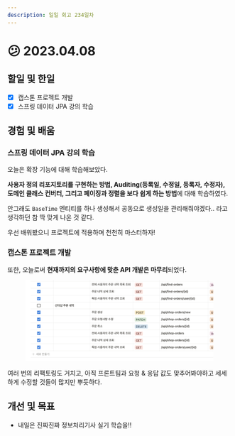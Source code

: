 ```yaml
---
description: 일일 회고 234일차
---
```


# 😕 2023.04.08

## 할일 및 한일

* [x] 캡스톤 프로젝트 개발&#x20;
* [x] 스프링 데이터 JPA 강의 학습&#x20;

## 경험 및 배움&#x20;

### 스프링 데이터 JPA 강의 학습&#x20;

오늘은 확장 기능에 대해 학습해보았다.

**사용자 정의 리포지토리를 구현하는 방법, Auditing(등록일, 수정일, 등록자, 수정자), 도메인 클래스 컨버터, 그리고 페이징과 정렬을 보다 쉽게 하는 방법**에 대해 학습하였다.

안그래도 `BaseTime` 엔티티를 하나 생성해서 공동으로 생성일을 관리해줘야겠다.. 라고 생각하던 참 딱 맞게 나온 것 같다.

우선 배워봤으니 프로젝트에 적용하며 천천히 마스터하자!

### 캡스톤 프로젝트 개발&#x20;

또한, 오늘로써 **현재까지의 요구사항에 맞춘 API 개발은 마무리**되었다.

<figure><img src="../.gitbook/assets/image (2) (1) (3).png" alt=""><figcaption></figcaption></figure>

여러 번의 리팩토링도 거치고, 아직 프론트팀과 요청 & 응답 값도 맞추어봐야하고 세세하게 수정할 것들이 많지만 뿌듯하다.

## 개선 및 목표&#x20;

* 내일은 진짜진짜 정보처리기사 실기 학습을!!&#x20;
